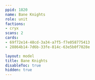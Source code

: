 ```yaml
---
ppid: 1820
name: Bane Knights
role: unit
factions:
- cryx
scans: 2
cards:
- 69f72e14-48cd-3a34-a7f5-f7e058775413
- 28864b14-7d6b-33fe-814c-63e5b0f7028e

layout: model
title: Bane Knights
disableToc: true
hidden: true
---
```

